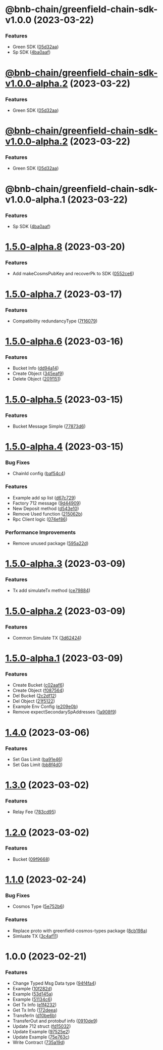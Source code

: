 # @bnb-chain/greenfield-chain-sdk-v1.0.0 (2023-03-22)


### Features

* Green SDK ([05d32aa](https://github.com/bnb-chain/greenfield-js-sdk/commit/05d32aaa4f59311c468afb47a38de29520860ac2))
* Sp SDK ([4ba0aaf](https://github.com/bnb-chain/greenfield-js-sdk/commit/4ba0aaf036704ec2c304de059f83f47078621953))

# [@bnb-chain/greenfield-chain-sdk-v1.0.0-alpha.2](https://github.com/bnb-chain/greenfield-js-sdk/compare/@bnb-chain/greenfield-chain-sdk-v1.0.0-alpha.1...@bnb-chain/greenfield-chain-sdk-v1.0.0-alpha.2) (2023-03-22)


### Features

* Green SDK ([05d32aa](https://github.com/bnb-chain/greenfield-js-sdk/commit/05d32aaa4f59311c468afb47a38de29520860ac2))

# [@bnb-chain/greenfield-chain-sdk-v1.0.0-alpha.2](https://github.com/bnb-chain/greenfield-js-sdk/compare/@bnb-chain/greenfield-chain-sdk-v1.0.0-alpha.1...@bnb-chain/greenfield-chain-sdk-v1.0.0-alpha.2) (2023-03-22)


### Features

* Green SDK ([05d32aa](https://github.com/bnb-chain/greenfield-js-sdk/commit/05d32aaa4f59311c468afb47a38de29520860ac2))

# @bnb-chain/greenfield-chain-sdk-v1.0.0-alpha.1 (2023-03-22)


### Features

* Sp SDK ([4ba0aaf](https://github.com/bnb-chain/greenfield-js-sdk/commit/4ba0aaf036704ec2c304de059f83f47078621953))

# [1.5.0-alpha.8](https://github.com/bnb-chain/gnfd-js-sdk/compare/v1.5.0-alpha.7...v1.5.0-alpha.8) (2023-03-20)


### Features

* Add makeCosmsPubKey and recoverPk to SDK ([0552ce6](https://github.com/bnb-chain/gnfd-js-sdk/commit/0552ce689673ae5e708d2edbcdc6d0fd7211ba46))

# [1.5.0-alpha.7](https://github.com/bnb-chain/gnfd-js-sdk/compare/v1.5.0-alpha.6...v1.5.0-alpha.7) (2023-03-17)


### Features

* Compatibility redundancyType ([7f16079](https://github.com/bnb-chain/gnfd-js-sdk/commit/7f160795c5f4bc1c14e90705e3387dea1e944d43))

# [1.5.0-alpha.6](https://github.com/bnb-chain/gnfd-js-sdk/compare/v1.5.0-alpha.5...v1.5.0-alpha.6) (2023-03-16)


### Features

* Bucket Info ([dd94a14](https://github.com/bnb-chain/gnfd-js-sdk/commit/dd94a141bff190f0667f52be8e4288331a34c310))
* Create Object ([345eaf9](https://github.com/bnb-chain/gnfd-js-sdk/commit/345eaf974dd5fb2946f7580ae4de270dc62d3959))
* Delete Object ([201f151](https://github.com/bnb-chain/gnfd-js-sdk/commit/201f1510bd3c13d77e520d29ff8da14e0363cf28))

# [1.5.0-alpha.5](https://github.com/bnb-chain/gnfd-js-sdk/compare/v1.5.0-alpha.4...v1.5.0-alpha.5) (2023-03-15)


### Features

* Bucket Message Simple ([77873d6](https://github.com/bnb-chain/gnfd-js-sdk/commit/77873d6ea9f9ce3708e37dc6e47b61aae7d9494b))

# [1.5.0-alpha.4](https://github.com/bnb-chain/gnfd-js-sdk/compare/v1.5.0-alpha.3...v1.5.0-alpha.4) (2023-03-15)


### Bug Fixes

* ChainId config ([baf54c4](https://github.com/bnb-chain/gnfd-js-sdk/commit/baf54c4271c694059030d9d7bc324e6537e0bd1d))


### Features

* Example add sp list ([d67c729](https://github.com/bnb-chain/gnfd-js-sdk/commit/d67c72966649f93a11974c949e6b9d49483f34c9))
* Factory 712 message ([9d44909](https://github.com/bnb-chain/gnfd-js-sdk/commit/9d44909f56a73e9abcedd84b165925c4feac2caa))
* New Deposit method ([d543e10](https://github.com/bnb-chain/gnfd-js-sdk/commit/d543e1046fb9f9d2a217f3404a0c6375651d9b2d))
* Remove Used function ([215062b](https://github.com/bnb-chain/gnfd-js-sdk/commit/215062b9127188193c4ba3822ca274f537c79c49))
* Rpc Client logic ([074ef86](https://github.com/bnb-chain/gnfd-js-sdk/commit/074ef86b7e29d75cc57efe895edf50e1c0833e6b))


### Performance Improvements

* Remove unused package ([595a22d](https://github.com/bnb-chain/gnfd-js-sdk/commit/595a22d8d42db14926bd050c9d747241d64eea56))

# [1.5.0-alpha.3](https://github.com/bnb-chain/gnfd-js-sdk/compare/v1.5.0-alpha.2...v1.5.0-alpha.3) (2023-03-09)


### Features

* Tx add simulateTx method ([ce79884](https://github.com/bnb-chain/gnfd-js-sdk/commit/ce7988421df75f4f6aba29ed29962b0189f8059a))

# [1.5.0-alpha.2](https://github.com/bnb-chain/gnfd-js-sdk/compare/v1.5.0-alpha.1...v1.5.0-alpha.2) (2023-03-09)


### Features

* Common Simulate TX ([3d62424](https://github.com/bnb-chain/gnfd-js-sdk/commit/3d624242e01564b1383b16209faa3c97e44b5afc))

# [1.5.0-alpha.1](https://github.com/bnb-chain/gnfd-js-sdk/compare/v1.4.0...v1.5.0-alpha.1) (2023-03-09)


### Features

* Create Bucket ([c02aaf6](https://github.com/bnb-chain/gnfd-js-sdk/commit/c02aaf651ae429d641877ae1115c0c00b92af019))
* Create Object ([f087564](https://github.com/bnb-chain/gnfd-js-sdk/commit/f0875644519fb20a5e600d164f09949f6732d0ba))
* Del Bucket ([2c2df12](https://github.com/bnb-chain/gnfd-js-sdk/commit/2c2df129e480df661a9f676e1cfda55a5e066a05))
* Del Object ([21f5122](https://github.com/bnb-chain/gnfd-js-sdk/commit/21f512243b37c5424ecbfab0e3db00cb817db176))
* Example Env Config ([e209e0b](https://github.com/bnb-chain/gnfd-js-sdk/commit/e209e0b9a9954805525cdd69e119040dd12d609d))
* Remove expectSecondarySpAddresses ([1a908f9](https://github.com/bnb-chain/gnfd-js-sdk/commit/1a908f9af62bd51aa894188473fc2b92bf9432de))

# [1.4.0](https://github.com/bnb-chain/gnfd-js-sdk/compare/v1.3.0...v1.4.0) (2023-03-06)


### Features

* Set Gas Limit ([ba91e46](https://github.com/bnb-chain/gnfd-js-sdk/commit/ba91e46659ed8c1987eb7c640c5e55b565681129))
* Set Gas Limit ([bb8f4d0](https://github.com/bnb-chain/gnfd-js-sdk/commit/bb8f4d071a8e384f7948f27c99d1f93b64b8bc29))

# [1.3.0](https://github.com/bnb-chain/gnfd-js-sdk/compare/v1.2.0...v1.3.0) (2023-03-02)


### Features

* Relay Fee ([783cd95](https://github.com/bnb-chain/gnfd-js-sdk/commit/783cd953f00e22a694b6437d64dfba8518c8de39))

# [1.2.0](https://github.com/bnb-chain/gnfd-js-sdk/compare/v1.1.0...v1.2.0) (2023-03-02)


### Features

* Bucket ([09f9668](https://github.com/bnb-chain/gnfd-js-sdk/commit/09f9668276cdc04e9fa9c862ceecb91565f4376a))

# [1.1.0](https://github.com/bnb-chain/gnfd-js-sdk/compare/v1.0.0...v1.1.0) (2023-02-24)


### Bug Fixes

* Cosmos Type ([5e752b6](https://github.com/bnb-chain/gnfd-js-sdk/commit/5e752b69a4040888782492ca54e94f92e9eec717))


### Features

* Replace proto with greenfield-cosmos-types package ([8cb198a](https://github.com/bnb-chain/gnfd-js-sdk/commit/8cb198acb8ddd9fbb8c98321bf6111392730cfbe))
* Simluate TX ([3c4af11](https://github.com/bnb-chain/gnfd-js-sdk/commit/3c4af112ab398bae619f0e523fea7da48442b4b4))

# 1.0.0 (2023-02-21)


### Features

* Change Typed Msg Data type ([94f4fa4](https://github.com/bnb-chain/gnfd-js-sdk/commit/94f4fa4851ea84865d8d2befc757870f643dc71a))
* Example ([10f282d](https://github.com/bnb-chain/gnfd-js-sdk/commit/10f282dea35461949159489ded1452ace8c14ed6))
* Example ([53d145a](https://github.com/bnb-chain/gnfd-js-sdk/commit/53d145a11a66419cbdbd928bfce79515b7127c73))
* Example ([51134c6](https://github.com/bnb-chain/gnfd-js-sdk/commit/51134c61d18b3525c7d3694bc5372bd321f05ff5))
* Get Tx Info ([e1f4232](https://github.com/bnb-chain/gnfd-js-sdk/commit/e1f4232b8f957bc7d63e336ce60062634d5b2390))
* Get Tx Info ([172deea](https://github.com/bnb-chain/gnfd-js-sdk/commit/172deea627c157d42c14a300fb562497f6b05e4e))
* TransferIn ([d10be6b](https://github.com/bnb-chain/gnfd-js-sdk/commit/d10be6b4f799221f60e18eb88a803c101ea15829))
* TransferOut and protobuf info ([0910de9](https://github.com/bnb-chain/gnfd-js-sdk/commit/0910de97611fb07c6d7de0035ab543a2a37c36a8))
* Update 712 struct ([fd15032](https://github.com/bnb-chain/gnfd-js-sdk/commit/fd150328b3c6cf029db042c6997efe1e0cf2ebdc))
* Update Example ([97525e2](https://github.com/bnb-chain/gnfd-js-sdk/commit/97525e2258f607e09cc4b005712aede09e46b07c))
* Update Example ([75e763c](https://github.com/bnb-chain/gnfd-js-sdk/commit/75e763c964d7258ab93b9487b80ee16eacf166f4))
* Write Contract ([735a19d](https://github.com/bnb-chain/gnfd-js-sdk/commit/735a19de0bdd5d00abc4b381c812cda62242fd38))
